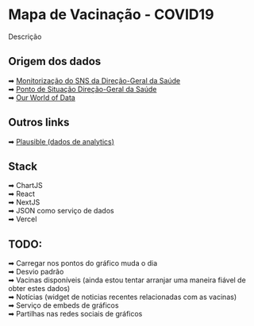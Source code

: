 

# Mapa de Vacinação - COVID19
Descrição

## Origem dos dados
➡ [Monitorização do SNS da Direção-Geral da Saúde](https://www.sns.gov.pt/monitorizacao-do-sns/vacinas-covid-19/)  
➡ [Ponto de Situação Direção-Geral da Saúde](https://covid19.min-saude.pt/ponto-de-situacao-atual-em-portugal/)  
➡ [Our World of Data](https://github.com/owid/covid-19-data/blob/master/public/data/vaccinations/country_data/Portugal.csv)  

## Outros links
➡ [Plausible (dados de analytics)](https://plausible.io/vacinacaocovid19.pt)
## Stack
➡ ChartJS  
➡ React  
➡ NextJS  
➡ JSON como serviço de dados  
➡ Vercel  
## TODO: 
➡ Carregar nos pontos do gráfico muda o dia    
➡ Desvio padrão  
➡ Vacinas disponíveis (ainda estou tentar arranjar uma maneira fiável de obter estes dados)  
➡ Notícias (widget de noticias recentes relacionadas com as vacinas)  
➡ Serviço de embeds de gráficos  
➡ Partilhas nas redes sociais de gráficos  

